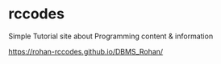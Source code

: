 # rccodes
Simple Tutorial site about Programming content &amp; information 

https://rohan-rccodes.github.io/DBMS_Rohan/
